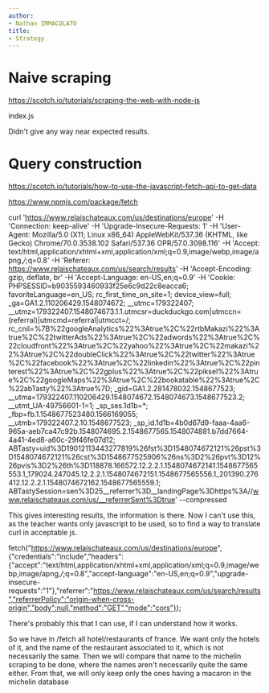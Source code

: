 ```yaml
---
author:
- Nathan IMMACOLATO
title:
- Strategy
---
```


# Naive scraping

https://scotch.io/tutorials/scraping-the-web-with-node-js

index.js

Didn't give any way near expected results.

# Query construction

https://scotch.io/tutorials/how-to-use-the-javascript-fetch-api-to-get-data

https://www.npmjs.com/package/fetch

curl 'https://www.relaischateaux.com/us/destinations/europe' -H 'Connection: keep-alive' -H 'Upgrade-Insecure-Requests: 1' -H 'User-Agent: Mozilla/5.0 (X11; Linux x86_64) AppleWebKit/537.36 (KHTML, like Gecko) Chrome/70.0.3538.102 Safari/537.36 OPR/57.0.3098.116' -H 'Accept: text/html,application/xhtml+xml,application/xml;q=0.9,image/webp,image/apng,*/*;q=0.8' -H 'Referer: https://www.relaischateaux.com/us/search/results' -H 'Accept-Encoding: gzip, deflate, br' -H 'Accept-Language: en-US,en;q=0.9' -H 'Cookie: PHPSESSID=b9035593460933f25e6c9d22c8eacca6; favoriteLanguage=en_US; rc_first_time_on_site=1; device_view=full; _ga=GA1.2.110206429.1548074672; __utmc=179322407; __utmz=179322407.1548074673.1.1.utmcsr=duckduckgo.com|utmccn=(referral)|utmcmd=referral|utmcct=/; rc_cnil=%7B%22googleAnalytics%22%3Atrue%2C%22rtbMakazi%22%3Atrue%2C%22twitterAds%22%3Atrue%2C%22adwords%22%3Atrue%2C%22cloudfront%22%3Atrue%2C%22yahoo%22%3Atrue%2C%22makazi%22%3Atrue%2C%22doubleClick%22%3Atrue%2C%22twitter%22%3Atrue%2C%22facebook%22%3Atrue%2C%22linkedin%22%3Atrue%2C%22pinterest%22%3Atrue%2C%22gplus%22%3Atrue%2C%22piksel%22%3Atrue%2C%22googleMaps%22%3Atrue%2C%22bookatable%22%3Atrue%2C%22abTasty%22%3Atrue%7D; _gid=GA1.2.281478032.1548677523; __utma=179322407.110206429.1548074672.1548074673.1548677523.2; __utmt_UA-49756601-1=1; _sp_ses.1d1b=*; _fbp=fb.1.1548677523480.1566169055; __utmb=179322407.2.10.1548677523; _sp_id.1d1b=4b0d67d9-faaa-4aa6-965a-aeb7ca47c92b.1548074695.2.1548677565.1548074881.b7dd7664-4a41-4ed8-a60c-29f46fe07d12; ABTasty=uid%3D19012113443277819%26fst%3D1548074672121%26pst%3D1548074672121%26cst%3D1548677525906%26ns%3D2%26pvt%3D12%26pvis%3D2%26th%3D118878.166572.12.2.2.1.1548074672141.1548677565553.1_179024.247045.12.2.2.1.1548074672151.1548677565556.1_201390.276412.12.2.2.1.1548074672162.1548677565559.1; ABTastySession=sen%3D25__referrer%3D__landingPage%3Dhttps%3A//www.relaischateaux.com/us/__referrerSent%3Dtrue' --compressed

This gives interesting results, the information is there.
Now I can't use this, as the teacher wants only javascript to be used, so to find a way to translate curl in acceptable js.


fetch("https://www.relaischateaux.com/us/destinations/europe", {"credentials":"include","headers":{"accept":"text/html,application/xhtml+xml,application/xml;q=0.9,image/webp,image/apng,*/*;q=0.8","accept-language":"en-US,en;q=0.9","upgrade-insecure-requests":"1"},"referrer":"https://www.relaischateaux.com/us/search/results","referrerPolicy":"origin-when-cross-origin","body":null,"method":"GET","mode":"cors"});

There's probably this that I can use, if I can understand how it works.

So we have in /fetch all hotel/restaurants of france.
We want only the hotels of it, and the name of the restaurant associated to it, which is not necessarily the same.
Then we will compare that name to the michelin scraping to be done, where the names aren't necessarily quite the same either.
From that, we will only keep only the ones having a macaron in the michelin database
